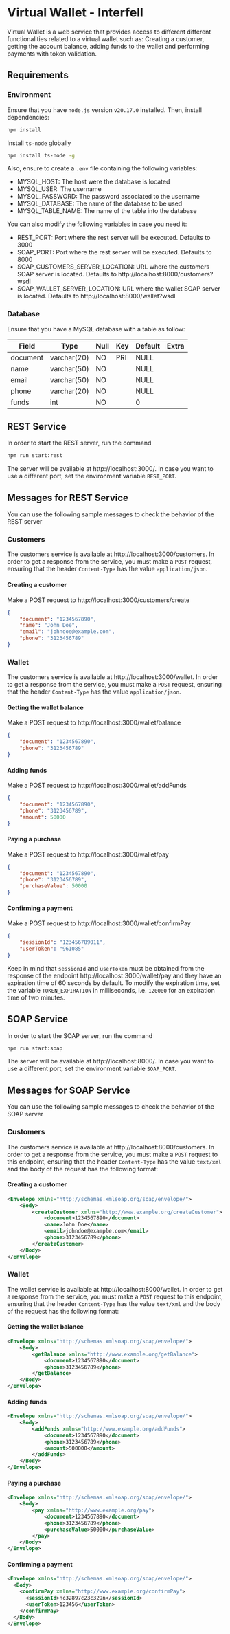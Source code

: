 # Virtual Wallet - Interfell

Virtual Wallet is a web service that provides access to different different functionalities related to a virtual wallet such as: Creating a customer, getting the account balance, adding funds to the wallet and performing payments with token validation.

## Requirements

### Environment

Ensure that you have `node.js` version `v20.17.0` installed. Then, install dependencies:

```bash
npm install
```

Install `ts-node` globally

```bash
npm install ts-node -g
```

Also, ensure to create a `.env` file containing the following variables:

- MYSQL_HOST: The host were the database is located
- MYSQL_USER: The username
- MYSQL_PASSWORD: The password associated to the username
- MYSQL_DATABASE: The name of the database to be used
- MYSQL_TABLE_NAME: The name of the table into the database

You can also modify the following variables in case you need it:

- REST_PORT: Port where the rest server will be executed. Defaults to 3000
- SOAP_PORT: Port where the rest server will be executed. Defaults to 8000
- SOAP_CUSTOMERS_SERVER_LOCATION: URL where the customers SOAP server is located. Defaults to http://localhost:8000/customers?wsdl
- SOAP_WALLET_SERVER_LOCATION: URL where the wallet SOAP server is located. Defaults to http://localhost:8000/wallet?wsdl

### Database

Ensure that you have a MySQL database with a table as follow:

| Field    | Type        | Null | Key | Default | Extra |
|----------|-------------|------|-----|---------|-------|
| document | varchar(20) | NO   | PRI | NULL    |       |
| name     | varchar(50) | NO   |     | NULL    |       |
| email    | varchar(50) | NO   |     | NULL    |       |
| phone    | varchar(20) | NO   |     | NULL    |       |
| funds    | int         | NO   |     | 0       |       |

## REST Service

In order to start the REST server, run the command

```bash
npm run start:rest
```

The server will be available at http://localhost:3000/. In case you want to use a different port, set the environment variable `REST_PORT`.

## Messages for REST Service

You can use the following sample messages to check the behavior of the REST server

### Customers

The customers service is available at http://localhost:3000/customers. In order to get a response from the service, you must make a `POST` request, ensuring that the header `Content-Type` has the value `application/json`.

#### Creating a customer

Make a POST request to http://localhost:3000/customers/create

```json
{
	"document": "1234567890",
	"name": "John Doe",
	"email": "johndoe@example.com",
	"phone": "3123456789"
}
```

### Wallet

The customers service is available at http://localhost:3000/wallet. In order to get a response from the service, you must make a `POST` request, ensuring that the header `Content-Type` has the value `application/json`.

#### Getting the wallet balance

Make a POST request to http://localhost:3000/wallet/balance

```json
{
	"document": "1234567890",
	"phone": "3123456789"
}
```

#### Adding funds

Make a POST request to http://localhost:3000/wallet/addFunds

```json
{
	"document": "1234567890",
	"phone": "3123456789",
	"amount": 50000
}
```

#### Paying a purchase

Make a POST request to http://localhost:3000/wallet/pay

```json
{
	"document": "1234567890",
	"phone": "3123456789",
	"purchaseValue": 50000
}
```

#### Confirming a payment

Make a POST request to http://localhost:3000/wallet/confirmPay

```json
{
	"sessionId": "123456789011",
	"userToken": "961085"
}
```

Keep in mind that `sessionId` and `userToken` must be obtained from the response of the endpoint http://localhost:3000/wallet/pay and they have an expiration time of 60 seconds by default. To modify the expiration time, set the variable `TOKEN_EXPIRATION` in milliseconds, i.e. `120000` for an expiration time of two minutes.

## SOAP Service

In order to start the SOAP server, run the command

```bash
npm run start:soap
```

The server will be available at http://localhost:8000/. In case you want to use a different port, set the environment variable `SOAP_PORT`.

## Messages for SOAP Service

You can use the following sample messages to check the behavior of the SOAP server

### Customers

The customers service is available at http://localhost:8000/customers. In order to get a response from the service, you must make a `POST` request to this endpoint, ensuring that the header `Content-Type` has the value `text/xml` and the body of the request has the following format:

#### Creating a customer

```xml
<Envelope xmlns="http://schemas.xmlsoap.org/soap/envelope/">
    <Body>
        <createCustomer xmlns="http://www.example.org/createCustomer">
            <document>1234567890</document>
            <name>John Doe</name>
            <email>johndoe@example.com</email>
            <phone>3123456789</phone>
        </createCustomer>
    </Body>
</Envelope>
```

### Wallet

The wallet service is available at http://localhost:8000/wallet. In order to get a response from the service, you must make a `POST` request to this endpoint, ensuring that the header `Content-Type` has the value `text/xml` and the body of the request has the following format:

#### Getting the wallet balance

```xml
<Envelope xmlns="http://schemas.xmlsoap.org/soap/envelope/">
    <Body>
        <getBalance xmlns="http://www.example.org/getBalance">
            <document>1234567890</document>
            <phone>3123456789</phone>
        </getBalance>
    </Body>
</Envelope>
```

#### Adding funds

```xml
<Envelope xmlns="http://schemas.xmlsoap.org/soap/envelope/">
    <Body>
        <addFunds xmlns="http://www.example.org/addFunds">
            <document>1234567890</document>
            <phone>3123456789</phone>
            <amount>500000</amount>
        </addFunds>
    </Body>
</Envelope>
```

#### Paying a purchase

```xml
<Envelope xmlns="http://schemas.xmlsoap.org/soap/envelope/">
    <Body>
        <pay xmlns="http://www.example.org/pay">
            <document>1234567890</document>
            <phone>3123456789</phone>
            <purchaseValue>50000</purchaseValue>
        </pay>
    </Body>
</Envelope>
```

#### Confirming a payment

```xml
<Envelope xmlns="http://schemas.xmlsoap.org/soap/envelope/">
  <Body>
    <confirmPay xmlns="http://www.example.org/confirmPay">
      <sessionId>nc32897c23c329n</sessionId>
      <userToken>123456</userToken>
    </confirmPay>
  </Body>
</Envelope>
```